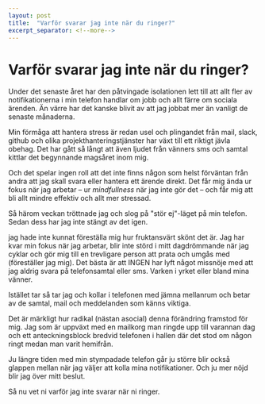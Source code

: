 ```yaml
---
layout: post
title:  "Varför svarar jag inte när du ringer?"
excerpt_separator: <!--more-->
---
```


# Varför svarar jag inte när du ringer?

Under det senaste året har den påtvingade isolationen lett till att allt fler av notifikationerna i min telefon handlar om jobb och allt färre om sociala ärenden. Än värre har det kanske blivit av att jag jobbat mer än vanligt de senaste månaderna.

<!--more-->

Min förmåga att hantera stress är redan usel och plingandet från mail, slack, github och olika projekthanteringstjänster har växt till ett riktigt jävla obehag. Det har gått så långt att även ljudet från vänners sms och samtal kittlar det begynnande magsåret inom mig.

Och det spelar ingen roll att det inte finns någon som helst förväntan från andra att jag skall svara eller hantera ett ärende direkt. Det får mig ända ur fokus när jag arbetar – ur *mindfullness* när jag inte gör det – och får mig att bli allt mindre effektiv och allt mer stressad. 

Så härom veckan tröttnade jag och slog på "stör ej"-läget på min telefon. Sedan dess har jag inte stängt av det igen.

jag hade inte kunnat föreställa mig hur fruktansvärt skönt det är. Jag har kvar min fokus när jag arbetar, blir inte störd i mitt dagdrömmande när jag cyklar och gör mig till en trevligare person att prata och umgås med (föreställer jag mig). Det bästa är att INGEN har lyft något missnöje med att jag aldrig svara på telefonsamtal eller sms. Varken i yrket eller bland mina vänner.

Istället tar så tar jag och kollar i telefonen med jämna mellanrum och betar av de samtal, mail och meddelanden som känns viktiga.

Det är märkligt hur radikal (nästan asocial) denna förändring framstod för mig. Jag som är uppväxt med en mailkorg man ringde upp till varannan dag och ett anteckningsblock bredvid telefonen i hallen där det stod om någon ringt medan man varit hemifrån.

Ju längre tiden med min stympadade telefon går ju större blir också glappen mellan när jag väljer att kolla mina notifikationer. Och ju mer nöjd blir jag över mitt beslut.

Så nu vet ni varför jag inte svarar när ni ringer.